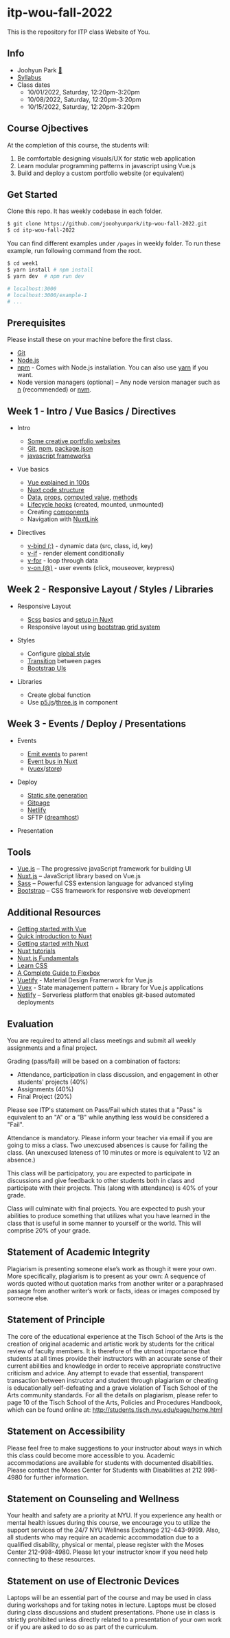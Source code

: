 # itp-wou-fall-2022

This is the repository for ITP class Website of You.

## Info

- Joohyun Park [📧](mailto:jhp527@nyu.edu)
- [Syllabus](https://jooohyunpark.github.io/itp-wou-fall-2022/)
- Class dates
  - 10/01/2022, Saturday, 12:20pm-3:20pm
  - 10/08/2022, Saturday, 12:20pm-3:20pm
  - 10/15/2022, Saturday, 12:20pm-3:20pm

## Course Ojbectives

At the completion of this course, the students will:

1. Be comfortable designing visuals/UX for static web application
2. Learn modular programming patterns in javascript using Vue.js
3. Build and deploy a custom portfolio website (or equivalent)

## Get Started

Clone this repo. It has weekly codebase in each folder.

```bash
$ git clone https://github.com/jooohyunpark/itp-wou-fall-2022.git
$ cd itp-wou-fall-2022
```

You can find different examples under `/pages` in weekly folder. To run these example, run following command from the root.

```bash
$ cd week1
$ yarn install # npm install
$ yarn dev  # npm run dev

# localhost:3000
# localhost:3000/example-1
# ...
```

## Prerequisites

Please install these on your machine before the first class.

- [Git](https://github.com/git-guides/install-git)
- [Node.js](https://nodejs.org/en/)
- [npm](https://www.npmjs.com/) - Comes with Node.js installation. You can also use [yarn](https://classic.yarnpkg.com/en/) if you want.
- Node version managers (optional) – Any node version manager such as [n](https://github.com/tj/n) (recommended) or [nvm](https://github.com/nvm-sh/nvm).

## Week 1 - Intro / Vue Basics / Directives

- Intro

  - [Some creative portfolio websites](https://github.com/jooohyunpark/itp-wou-fall-2022/blob/main/Note.md#:~:text=List%20of%20creative%20portfolio%20sites)
  - [Git](https://www.atlassian.com/git/tutorials/why-git), [npm](https://www.npmjs.com/package/p5), [package.json](https://nodejs.dev/learn/the-package-json-guide)
  - [javascript frameworks](https://developer.mozilla.org/en-US/docs/Learn/Tools_and_testing/Client-side_JavaScript_frameworks)

- Vue basics

  - [Vue explained in 100s](https://youtu.be/nhBVL41-_Cw)
  - [Nuxt code structure](https://nuxtjs.org/docs/get-started/directory-structure/)
  - [Data](https://vuejs.org/api/options-state.html#data), [props](https://vuejs.org/api/options-state.html#props), [computed value](https://vuejs.org/api/options-state.html#computed), [methods](https://vuejs.org/api/options-state.html#methods)
  - [Lifecycle hooks](https://vuejs.org/guide/essentials/lifecycle.html#lifecycle-diagram) (created, mounted, unmounted)
  - Creating [components](https://nuxtjs.org/docs/directory-structure/components)
  - Navigation with [NuxtLink](https://nuxtjs.org/docs/features/nuxt-components#the-nuxtlink-component)

- Directives
  - [v-bind (:)](https://vuejs.org/api/built-in-directives.html#v-bind) - dynamic data (src, class, id, key)
  - [v-if](https://vuejs.org/api/built-in-directives.html#v-if) - render element conditionally
  - [v-for](https://vuejs.org/api/built-in-directives.html#v-for) - loop through data
  - [v-on (@)](https://vuejs.org/api/built-in-directives.html#v-on) - user events (click, mouseover, keypress)

## Week 2 - Responsive Layout / Styles / Libraries

- Responsive Layout

  - [Scss](https://sass-lang.com/guide) basics and [setup in Nuxt](https://github.com/jooohyunpark/itp-wou-fall-2022/blob/main/Note.md#:~:text=week%202-,Using%20Sass%20in%20Nuxt,-Nuxt%20will%20automatically)
  - Responsive layout using [bootstrap grid system](https://getbootstrap.com/docs/5.1/layout/grid/)

- Styles

  - Configure [global style](https://nuxtjs.org/docs/configuration-glossary/configuration-css/)
  - [Transition](https://nuxtjs.org/docs/features/transitions) between pages
  - [Bootstrap UIs](https://getbootstrap.com/docs/5.1/components/carousel/)

- Libraries

  - Create global function
  - Use [p5.js](https://p5js.org/)/[three.js](https://threejs.org/) in component

## Week 3 - Events / Deploy / Presentations

- Events

  - [Emit events](https://vuejs.org/guide/components/events.html) to parent
  - [Event bus in Nuxt](https://github.com/jooohyunpark/itp-wou-fall-2022/blob/main/Note.md#:~:text=week%203-,Event%20bus,-In%20the%20latest)
  - ([vuex](https://vuex.vuejs.org/)/[store](https://nuxtjs.org/docs/directory-structure/store/))

- Deploy

  - [Static site generation](https://nuxtjs.org/docs/get-started/commands/#static-deployment-pre-rendered)
  - [Gitpage](https://docs.github.com/en/pages/getting-started-with-github-pages/configuring-a-publishing-source-for-your-github-pages-site)
  - [Netlify](https://www.netlify.com/)
  - SFTP ([dreamhost](https://www.dreamhost.com/))

- Presentation

## Tools

- [Vue.js](https://vuejs.org/) – The progressive javaScript framework for building UI
- [Nuxt.js](https://nuxtjs.org/) – JavaScript library based on Vue.js
- [Sass](https://sass-lang.com/) – Powerful CSS extension language for advanced styling
- [Bootstrap](https://getbootstrap.com/) – CSS framework for responsive web development

## Additional Resources

- [Getting started with Vue](https://developer.mozilla.org/en-US/docs/Learn/Tools_and_testing/Client-side_JavaScript_frameworks/Vue_getting_started)
- [Quick introduction to Nuxt](https://www.youtube.com/watch?v=7ITypVi-qRY)
- [Getting started with Nuxt](https://explorers.netlify.com/learn/get-started-with-nuxt)
- [Nuxt tutorials](https://nuxtjs.org/tutorials)
- [Nuxt.js Fundamentals](https://vueschool.io/courses/nuxtjs-fundamentals?friend=nuxt&utm_source=Nuxtjs.org&utm_medium=Link&utm_content=Courses&utm_campaign=nuxtjs-fundamentals)
- [Learn CSS](https://web.dev/learn/css/)
- [A Complete Guide to Flexbox](https://css-tricks.com/snippets/css/a-guide-to-flexbox/)
- [Vuetify](https://vuetifyjs.com/en/) - Material Design Framerwork for Vue.js
- [Vuex](https://vuex.vuejs.org/) - State management pattern + library for Vue.js applications
- [Netlify](https://www.netlify.com/) – Serverless platform that enables git-based automated deployments

## Evaluation

You are required to attend all class meetings and submit all weekly assignments and a final project.

Grading (pass/fail) will be based on a combination of factors:

- Attendance, participation in class discussion, and engagement in other students' projects (40%)
- Assignments (40%)
- Final Project (20%)

Please see ITP's statement on Pass/Fail which states that a "Pass" is equivalent to an "A" or a "B" while anything less would be considered a "Fail".

Attendance is mandatory. Please inform your teacher via email if you are going to miss a class. Two unexcused absences is cause for failing the class. (An unexcused lateness of 10 minutes or more is equivalent to 1/2 an absence.)

This class will be participatory, you are expected to participate in discussions and give feedback to other students both in class and participate with their projects. This (along with attendance) is 40% of your grade.

Class will culminate with final projects. You are expected to push your abilities to produce something that utilizes what you have learned in the class that is useful in some manner to yourself or the world. This will comprise 20% of your grade.

## Statement of Academic Integrity

Plagiarism is presenting someone else’s work as though it were your own. More specifically, plagiarism is to present as your own: A sequence of words quoted without quotation marks from another writer or a paraphrased passage from another writer’s work or facts, ideas or images composed by someone else.

## Statement of Principle

The core of the educational experience at the Tisch School of the Arts is the creation of original academic and artistic work by students for the critical review of faculty members. It is therefore of the utmost importance that students at all times provide their instructors with an accurate sense of their current abilities and knowledge in order to receive appropriate constructive criticism and advice. Any attempt to evade that essential, transparent transaction between instructor and student through plagiarism or cheating is educationally self-defeating and a grave violation of Tisch School of the Arts community standards. For all the details on plagiarism, please refer to page 10 of the Tisch School of the Arts, Policies and Procedures Handbook, which can be found online at: http://students.tisch.nyu.edu/page/home.html

## Statement on Accessibility

Please feel free to make suggestions to your instructor about ways in which this class could become more accessible to you. Academic accommodations are available for students with documented disabilities. Please contact the Moses Center for Students with Disabilities at 212 998-4980 for further information.

## Statement on Counseling and Wellness

Your health and safety are a priority at NYU. If you experience any health or mental health issues during this course, we encourage you to utilize the support services of the 24/7 NYU Wellness Exchange 212-443-9999. Also, all students who may require an academic accommodation due to a qualified disability, physical or mental, please register with the Moses Center 212-998-4980. Please let your instructor know if you need help connecting to these resources.

## Statement on use of Electronic Devices

Laptops will be an essential part of the course and may be used in class during workshops and for taking notes in lecture. Laptops must be closed during class discussions and student presentations. Phone use in class is strictly prohibited unless directly related to a presentation of your own work or if you are asked to do so as part of the curriculum.
